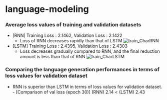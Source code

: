# language-modeling
### Average loss values of training and validation datasets 
  - [RNN] Training Loss : 2.1462, Validation Loss : 2.1422
    - Loss of RNN decreases rapidly than that of LSTM 
![train_CharRNN](https://github.com/jiwwnn/language-modeling/assets/134251617/28661317-a7b6-4919-bcb5-e3dc38034128)
  - [LSTM] Training Loss : 2.4395, Validation Loss : 2.4303
    - Loss decreases gradually compared to RNN, and the final reduction amount is less than that of RNN 
![train_CharLSTM](https://github.com/jiwwnn/language-modeling/assets/134251617/0f14555f-5d01-4d09-8a51-c120e0ad11dd)

### Comparing the language generation performances in terms of loss values for validation dataset
  - RNN is superior than LSTM in terms of loss values for validation dataset.   - [Comparison of val loss (epoch 30)] (RNN) 2.14  < (LSTM) 2.43
